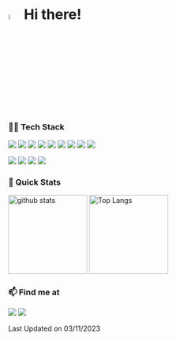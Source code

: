 <h1><img src='https://github.com/chaewon12/chaewon12/assets/65496092/4d5faa40-c48c-487c-9968-7836304c79d8' width='5%'> Hi there!</h1>

<h3>👨‍💻 Tech Stack </h3>
<p>
    <a href="#"><img src="https://img.shields.io/badge/Java-437291?style=flat&logo=openjdk&logoColor=white"></a>
    <a href="#"><img src="https://img.shields.io/badge/C%23-512BD4?style=flat&logo=csharp&logoColor=white"></a>
    <a href="#"><img src="https://img.shields.io/badge/Spring Boot-6DB33F?style=flat&logo=springboot&logoColor=white"></a>
    <a href="#"><img src="https://img.shields.io/badge/MySQL-4479A1?style=flat&logo=mysql&logoColor=white"></a>
    <a href="#"><img src="https://img.shields.io/badge/Redis-DC382D?style=flat&logo=redis&logoColor=white"></a>
    <a href="#"><img src="https://img.shields.io/badge/Github Actions-2088FF?style=flat&logo=github actions&logoColor=white"></a>
    <a href="#"><img src="https://img.shields.io/badge/Jenkins-D24939?style=flat&logo=jenkins&logoColor=white"></a>
    <a href="#"><img src="https://img.shields.io/badge/Docker-2496ED?style=flat&logo=docker&logoColor=white"></a>
    <a href="#"><img src="https://img.shields.io/badge/Amazon AWS-232F3E?style=flat&logo=amazonaws&logoColor=white"></a>
</p>
<p>
    <a href="#"><img src="https://img.shields.io/badge/Git-F05033.svg?logo=git&logoColor=white"></a>
    <a href="#"><img src="https://img.shields.io/badge/github-181717?style=flat&logo=github&logoColor=white"></a>
    <a href="#"><img src="https://img.shields.io/badge/IntelliJ IDEA-000000?style=flat&logo=IntelliJ IDEA&logoColor=white"></a>
    <a href="#"><img src="https://img.shields.io/badge/Postman-FF6C37?style=flat&logo=postman&logoColor=white"></a>
</p>

<h3> 👀 Quick Stats </h3>
<p> 
  <img alt="github stats" height="160px" src="https://github-readme-stats.vercel.app/api?username=chaewon12&show_icons=true&hide=stars&include_all_commits=true&count_private=true&theme=dracula" />
  <img alt="Top Langs" height="160px" src="https://github-readme-stats.vercel.app/api/top-langs?username=chaewon12&layout=compact&langs_count=5&theme=dracula"/>
</p>

<h3> 📫 Find me at </h3>
<p>
    <a href="https://velog.io/@meong"><img  src="http://img.shields.io/badge/-Velog-20C997?style=flat&logo=velog&logoColor=FFFFFF"></a>
    <a href="mailto:chaewon-eom@naver.com"><img  src="http://img.shields.io/badge/-Mail-000000?style=flat&logo=minutemailer&logoColor=FFFFFF&link=mailto:chaewon-eom@naver.com"></a>
</p>

Last Updated on 03/11/2023

